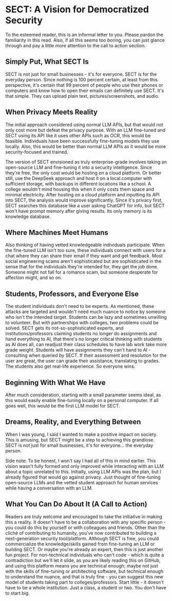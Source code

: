 # SECT: A Vision for Democratized Security

To the esteemed reader, this is an informal letter to you. Please pardon the familiarity in this read. Also, if all this seems too boring, you can just glance through and pay a little more attention to the call to action section.

## **Simply Put, What SECT Is**

SECT is not just for small businesses - it's for everyone. SECT is for the everyday person. Since nothing is 100 percent certain, at least from this perspective, it's certain that 99 percent of people who use their phones or computers and know how to open their emails can definitely use SECT. It's that simple. They can upload plain text, pictures/screenshots, and audio.

## **When Privacy Meets Reality**

The initial approach considered using normal LLM APIs, but that would not only cost more but defeat the privacy purpose. With an LLM fine-tuned and SECT using its API like it uses other APIs such as OCR, this would be feasible. Individuals have been successfully fine-tuning models they use locally. Also, this would be better than normal LLM APIs as it would be more security-focused and trained.

The version of SECT envisioned as truly enterprise-grade involves taking an open-source LLM and fine-tuning it into a security intelligence. Since they're free, the only cost would be hosting on a cloud platform. Or better still, use the DeepSeek approach and host it on a local computer with sufficient storage, with backups in different locations like a school. A college wouldn't mind housing this when it only costs them space and minimal electricity. After hosting on a cloud platform and inputting its API into SECT, the analysis would improve significantly. Since it's privacy first, SECT searches this database like a user asking ChatGPT for info, but SECT won't have prompt memory after giving results. Its only memory is its knowledge database.

## **Where Machines Meet Humans**

Also thinking of having vetted knowledgeable individuals participate. When the fine-tuned LLM isn't too sure, these individuals connect with users for a chat where they can share their email if they want and get feedback. Most social engineering scams aren't sophisticated but are sophisticated in the sense that for the individuals they're intended for, they get the job done. Someone might not fall for a romance scam, but someone desperate for affection might, and so on.

## **Students, Professors, and Everyone Else**

The student individuals don't need to be experts. As mentioned, these attacks are targeted and wouldn't need much nuance to notice by someone who isn't the intended target. Students can be lazy and sometimes unwilling to volunteer. But with partnerships with colleges, two problems could be solved. SECT gets its not-so-sophisticated experts, and institutions/professors claiming students no longer do assignments and hand everything to AI, that there's no longer critical thinking with students as AI does all, can readjust their class schedules to have lab work take more grade weight. Students will have assignments they can't hand to AI - consulting when queried by SECT. If their assessment and resolution for the user are great, the user can grade their assistance, translating to grades. The students also get real-life experience. So everyone wins.

## **Beginning With What We Have**

After much consideration, starting with a small parameter seems ideal, as this would easily enable fine-tuning locally on a personal computer. If all goes well, this would be the first LLM model for SECT.

## **Dreams, Reality, and Everything Between**

When I was young, I said I wanted to make a positive impact on society. This is amusing, but SECT might be a step to achieving this grandiose. SECT is not just for small businesses, it's for everyone... the everyday person.

Side note: To be honest, I won't say I had all of this in mind earlier. This vision wasn't fully formed and only improved while interacting with an LLM about a topic unrelated to this. Initially, using LLM APIs was the plan, but I already figured that would go against privacy. Just thought of fine-tuning open-source LLMs and the vetted student approach for human services while having a conversation with an LLM.

## **What You Can Do About It (A Call to Action)**

Readers are truly welcome and encouraged to take the initiative in making this a reality. It doesn't have to be a collaboration with any specific person - you could do this by yourself or with colleagues and friends. Other than the cliché of contributing to humanity, you've now contributed to building a next-generation security tool/platform. Although SECT is free, you could commercialize the knowledge/skills gained from fine-tuning an LLM or building SECT. Or maybe you're already an expert, then this is just another fun project. For non-technical individuals who can't code - which is quite a contradiction but we'll let it slide, as you are likely reading this on GitHub, and using this platform means you are technical enough; maybe not just with the skills of fine-tuning or architecting software, but technical enough to understand the nuance, and that is truly fine - you can suggest this new model of students taking part to colleges/professors. Start little - it doesn't have to be a whole institution. Just a class, a student or two. You don't have to start big.